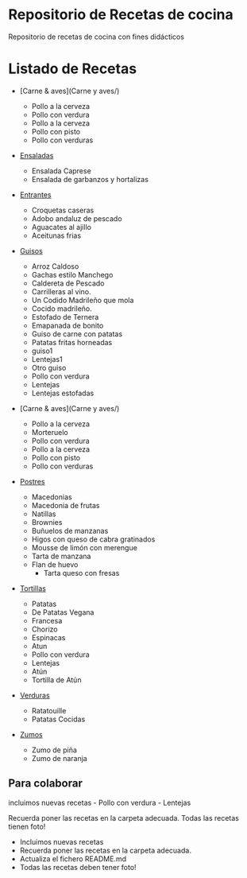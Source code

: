 ﻿# Repositorio de Recetas de cocina
Repositorio de recetas de cocina con fines didácticos

Listado de Recetas
===================

* [Carne & aves](Carne y aves/)
	- Pollo a la cerveza
	- Pollo con verdura
	- Pollo a la cerveza
	- Pollo con pisto
	- Pollo con verduras

* [Ensaladas](Ensaladas/)
	- Ensalada Caprese
	- Ensalada de garbanzos y hortalizas

* [Entrantes](Entrantes/)
	- Croquetas caseras
	- Adobo andaluz de pescado
	- Aguacates al ajillo
	- Aceitunas frias

* [Guisos](Guisos/)
	- Arroz Caldoso
	- Gachas estilo Manchego
	- Caldereta de Pescado
	- Carrilleras al vino.
	- Un Codido Madrileño que mola
	- Cocido madrileño.
	- Estofado de Ternera
	- Emapanada de bonito
	- Guiso de carne con patatas  
	- Patatas fritas horneadas
	- guiso1
	- Lentejas1
	- Otro guiso
	- Pollo con verdura
	- Lentejas
	- Lentejas estofadas

* [Carne & aves](Carne y aves/)
	- Pollo a la cerveza
	- Morteruelo
	- Pollo con verdura
	- Pollo a la cerveza
	- Pollo con pisto
	- Pollo con verduras

* [Postres](Postres/)
	- Macedonias
	- Macedonia de frutas
	- Natillas
	- Brownies
	- Buñuelos de manzanas
	- Higos con queso de cabra gratinados
	- Mousse de limón con merengue
	- Tarta de manzana
  - Flan de huevo
	- Tarta queso con fresas

* [Tortillas](Tortillas/)
	- Patatas
	- De Patatas Vegana
	- Francesa
	- Chorizo
	- Espinacas
	- Atun
	- Pollo con verdura
	- Lentejas
	- Atún
	- Tortilla de Atún

* [Verduras](Verduras/)
	- Ratatouille
	- Patatas Cocidas

* [Zumos](Zumos/)
	- Zumo de piña
	- Zumo de naranja


Para colaborar
--------------

incluimos nuevas recetas
	- Pollo con verdura
	- Lentejas

Recuerda poner las recetas en la carpeta adecuada.
Todas las recetas tienen foto!


* Incluimos nuevas recetas
* Recuerda poner las recetas en la carpeta adecuada.
* Actualiza el fichero README.md
* Todas las recetas deben tener foto!
